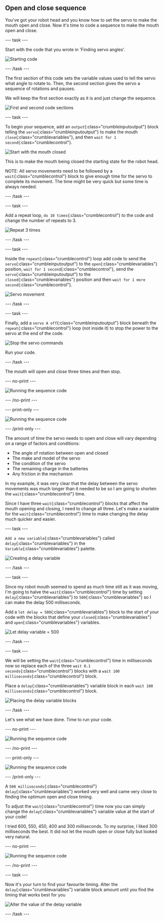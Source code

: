 ## Open and close sequence

You've got your robot head and you know how to set the servo to make the mouth open and close. Now it's time to code a sequence to make the mouth open and close.

--- task ---

Start with the code that you wrote in 'Finding servo angles'.

![Starting code](images/servoAngles_setHalfwayVariable.png)

--- /task ---

The first section of this code sets the variable values used to tell the servo what angle to rotate to. Then, the second section gives the servo a sequence of rotations and pauses. 

We will keep the first section exactly as it is and just change the sequence.

![First and second code sections](images/sequence_sections1and2.png)

--- task ---

To begin your sequence, add an `output`{:class="crumbleinputoutput"} block telling the `servo`{:class="crumbleinputoutput"} to make the mouth `close`{:class="crumblevariables"}, and then `wait for 1 second`{:class="crumblecontrol"}.

![Start with the mouth closed](images/sequence_mouthClosed.png)

This is to make the mouth being closed the starting state for the robot head. 

NOTE: All servo movements need to be followed by a `wait`{:class="crumblecontrol"} block to give enough time for the servo to complete its movement. The time might be very quick but some time is always needed.

--- /task ---

--- task ---

Add a repeat loop, `do 10 times`{:class="crumblecontrol"} to the code and change the number of repeats to 3.

![Repeat 3 times](images/sequence_repeatLoop.png)

--- /task ---

--- task ---

Inside the `repeat`{:class="crumblecontrol"} loop add code to send the `servo`{:class="crumbleinputoutput"} to the `open`{:class="crumblevariables"} position, `wait for 1 second`{:class="crumblecontrol"}, send the `servo`{:class="crumbleinputoutput"} to the `closed`{:class="crumblevariables"} position and then `wait for 1 more second`{:class="crumblecontrol"}.

![Servo movement](images/sequence_repeatSequence.png)

--- /task ---

--- task ---

Finally, add a `servo A off`{:class="crumbleinputoutput"} block beneath the `repeat`{:class="crumblecontrol"} loop (not inside it) to stop the power to the servo at the end of the code.

![Stop the servo commands](images/sequence_servoStop.png)

Run your code.

--- /task ---

The mouth will open and close three times and then stop.

--- no-print ---

![Running the sequence code](images/sequence_runningSequence1.gif)

--- /no-print ---

--- print-only ---

![Running the sequence code](images/sequence_runningSequence1.png)

--- /print-only ---

The amount of time the servo needs to open and close will vary depending on a range of factors and conditions:
+ The angle of rotation between open and closed
+ The make and model of the servo
+ The condition of the servo
+ The remaining charge in the batteries
+ Any friction in the mechanism

In my example, it was very clear that the delay between the servo movements was much longer than it needed to be so I am going to shorten the `wait`{:class="crumblecontrol"} time.

Since I have three `wait`{:class="crumblecontrol"} blocks that affect the mouth opening and closing, I need to change all three. Let's make a variable for the `wait`{:class="crumblecontrol"} time to make changing the delay much quicker and easier.

--- task ---

`Add a new variable`{:class="crumblevariables"} called `delay`{:class="crumblevariables"} in the `Variable`{:class="crumblevariables"} palette.

![Creating a delay variable](images/sequence_delayVariable.png)

--- /task ---

--- task ---

Since my robot mouth seemed to spend as much time still as it was moving, I'm going to halve the `wait`{:class="crumblecontrol"} time by setting `delay`{:class="crumblevariables"} to `500`{:class="crumblevariables"} so I can make the delay 500 milliseconds.

Add a `let delay = 500`{:class="crumblevariables"} block to the start of your code with the blocks that define your `closed`{:class="crumblevariables"} and `open`{:class="crumblevariables"} variables.

![Let delay variable = 500](images/sequence_setDelayVariable.png)

--- /task ---

--- task ---

We will be setting the `wait`{:class="crumblecontrol"} time in milliseconds now so replace each of the three `wait 0.1 seconds`{:class="crumblecontrol"} blocks with a `wait 100 milliseconds`{:class="crumblecontrol"} block.

Place a `delay`{:class="crumblevariables"} variable block in each `wait 100 milliseconds`{:class="crumblecontrol"} block.

![Placing the delay variable blocks](images/sequence_delayVariableInPlace.png)

--- /task ---

Let's see what we have done. Time to run your code.

--- no-print ---

![Running the sequence code](images/sequence_runningSequence2.gif)

--- /no-print ---

--- print-only ---

![Running the sequence code](images/sequence_runningSequence2.png)

--- /print-only ---

A `500 milliseconds`{:class="crumblecontrol"} `delay`{:class="crumblevariables"} worked very well and came very close to finding the optimum open and close timing.

To adjust the `wait`{:class="crumblecontrol"} time now you can simply change the `delay`{:class="crumblevariables"} variable value at the start of your code!

I tried 600, 550, 450, 400 and 300 milliseconds. To my surprise, I liked 300 milliseconds the best. It did not let the mouth open or close fully but looked very natural.

--- no-print ---

![Running the sequence code](images/sequence_runningSequence3.gif)

--- /no-print ---

--- task ---

Now it's your turn to find your favourite timing. Alter the `delay`{:class="crumblevariables"} variable block amount until you find the timing that works best for you

![Alter the value of the delay variable](images/sequence_alterDelayVariable.png)

--- /task ---



